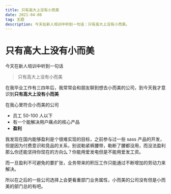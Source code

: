 ```yaml
---
title: 只有高大上没有小而美
date: 2021-04-08
tag: 无题
description: 今天在新人培训中听到一句话：只有高大上没有小而美。
---
```


# 只有高大上没有小而美

今天在新人培训中听到一句话

> 只有高大上没有小而美

在我毕业工作有三四年后，我常常会和朋友聊到想去小而美的公司，到今天我才意识到**只有高大上没有小而美**

在我心里符合小而美的公司

- 员工 50-100 人以下
- 有一个能解决用户痛点的核心产品
- **盈利**

我发现在国内能够盈利是个很难实现的目标，之前参与过一些 sass 产品的开发，但是因为付费意识和竞品的关系，别说勒紧裤腰带，勒断了腰都没用，而没法盈利那么你还能坚持你现在的方向么？你能用爱发电但是不能用爱发工资。

而一旦盈利不可避免的要扩张，业务带来的积压工作只能通过不断增加的劳动力来解决。

所以在之后的一些公司选择上会更看重部门业务属性，小而美的公司没有但是小而美的部门总的有吧。
